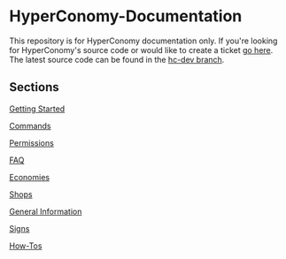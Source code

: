 HyperConomy-Documentation
=========================
This repository is for HyperConomy documentation only.  If you're looking for HyperConomy's source code or would like to create a ticket [go here](https://github.com/RegalOwl/HyperConomy).  The latest source code can be found in the [hc-dev branch](https://github.com/RegalOwl/HyperConomy/tree/hc-dev).  


Sections
---------
[Getting Started](https://github.com/RegalOwl/HyperConomy-Documentation/blob/master/Wiki/Configuration/Getting%20Started.creole)

[Commands](https://github.com/RegalOwl/HyperConomy-Documentation/tree/master/Wiki/Commands)

[Permissions](https://github.com/RegalOwl/HyperConomy-Documentation/blob/master/Wiki/Permissions/Permissions.creole)

[FAQ](https://github.com/RegalOwl/HyperConomy-Documentation/blob/master/Wiki/FAQ.creole)

[Economies](https://github.com/RegalOwl/HyperConomy-Documentation/blob/master/Wiki/Economies/Economies.creole)

[Shops](https://github.com/RegalOwl/HyperConomy-Documentation/tree/master/Wiki/Shops)

[General Information](https://github.com/RegalOwl/HyperConomy-Documentation/tree/master/Wiki/General%20Information)

[Signs](https://github.com/RegalOwl/HyperConomy-Documentation/tree/master/Wiki/Signs)

[How-Tos](https://github.com/RegalOwl/HyperConomy-Documentation/tree/master/Wiki/How-To)

